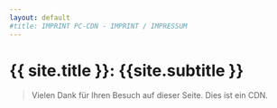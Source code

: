 ```yaml
---
layout: default
#title: IMPRINT PC-CDN - IMPRINT / IMPRESSUM 
---
```


<h1> {{ site.title }}: {{site.subtitle }} </h1>

<div id="home">
<blockquote>
<p><span id="more-8">Vielen Dank für Ihren Besuch auf dieser Seite. Dies ist ein CDN.</span></p>
</blockquote>
</div>
